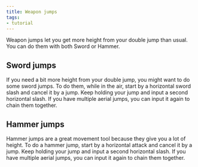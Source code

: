 ```yaml
---
title: Weapon jumps
tags:
- tutorial
---
```


Weapon jumps let you get more height from your double jump than usual. You can do them with both Sword or Hammer.

## Sword jumps

If you need a bit more height from your double jump, you might want to do some sword jumps. To do them, while in the air, start by a horizontal sword slash and cancel it by a jump. Keep holding your jump and input a second horizontal slash. If you have multiple aerial jumps, you can input it again to chain them together.

<youtube-video id="-FJ2gYBvMWM" />

## Hammer jumps

Hammer jumps are a great movement tool because they give you a lot of height. To do a hammer jump, start by a horizontal attack and cancel it by a jump. Keep holding your jump and input a second horizontal slash. If you have multiple aerial jumps, you can input it again to chain them together.

<youtube-video id="cfiD8Pz8DcE" />
